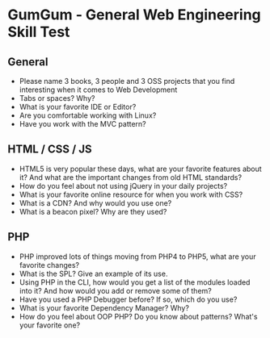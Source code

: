 GumGum - General Web Engineering Skill Test
==========================================

General
-------

- Please name 3 books, 3 people and 3 OSS projects that you find interesting when it comes to Web Development
- Tabs or spaces? Why?
- What is your favorite IDE or Editor?
- Are you comfortable working with Linux?
- Have you work with the MVC pattern?

HTML / CSS / JS
---------------

- HTML5 is very popular these days, what are your favorite features about it? And what are the important changes from old HTML standards?
- How do you feel about not using jQuery in your daily projects?
- What is your favorite online resource for when you work with CSS?
- What is a CDN? And why would you use one?
- What is a beacon pixel? Why are they used?

PHP
---

- PHP improved lots of things moving from PHP4 to PHP5, what are your favorite changes?
- What is the SPL? Give an example of its use.
- Using PHP in the CLI, how would you get a list of the modules loaded into it? And how would you add or remove some of them?
- Have you used a PHP Debugger before? If so, which do you use?
- What is your favorite Dependency Manager? Why?
- How do you feel about OOP PHP? Do you know about patterns? What's your favorite one?
